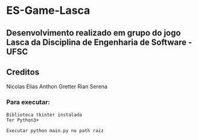 # ES-Game-Lasca
## Desenvolvimento realizado em grupo do jogo Lasca da Disciplina de Engenharia de Software - UFSC

## Creditos
Nicolas Elias
Anthon Gretter
Rian Serena

### Para executar:
	Biblioteca tkinter instalada
	Ter Python3+

	Executar python main.py no path raiz
	
